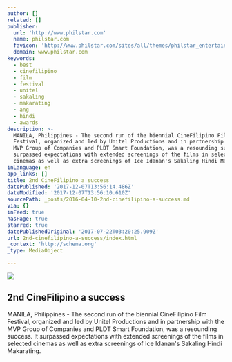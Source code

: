 ```yaml
---
author: []
related: []
publisher:
  url: 'http://www.philstar.com'
  name: philstar.com
  favicon: 'http://www.philstar.com/sites/all/themes/philstar_entertainment/favicon.ico'
  domain: www.philstar.com
keywords:
  - best
  - cinefilipino
  - film
  - festival
  - unitel
  - sakaling
  - makarating
  - ang
  - hindi
  - awards
description: >-
  MANILA, Philippines - The second run of the biennial CineFilipino Film
  Festival, organized and led by Unitel Productions and in partnership with the
  MVP Group of Companies and PLDT Smart Foundation, was a resounding success. It
  surpassed expectations with extended screenings of the films in selected
  cinemas as well as extra screenings of Ice Idanan's Sakaling Hindi Makarating.
inLanguage: en
app_links: []
title: 2nd CineFilipino a success
datePublished: '2017-12-07T13:56:14.486Z'
dateModified: '2017-12-07T13:56:10.610Z'
sourcePath: _posts/2016-04-10-2nd-cinefilipino-a-success.md
via: {}
inFeed: true
hasPage: true
starred: true
datePublishedOriginal: '2017-07-22T03:20:25.909Z'
url: 2nd-cinefilipino-a-success/index.html
_context: 'http://schema.org'
_type: MediaObject

---
```

<article style=""><img src="https://s3-us-west-2.amazonaws.com/the-grid-img/p/67bc34dfdbbc6552d0c6b92ed26a61aac53f9ba3.jpg" /><h1>2nd CineFilipino a success</h1><p>MANILA, Philippines - The second run of the biennial CineFilipino Film Festival, organized and led by Unitel Productions and in partnership with the MVP Group of Companies and PLDT Smart Foundation, was a resounding success. It surpassed expectations with extended screenings of the films in selected cinemas as well as extra screenings of Ice Idanan's Sakaling Hindi Makarating.</p></article>